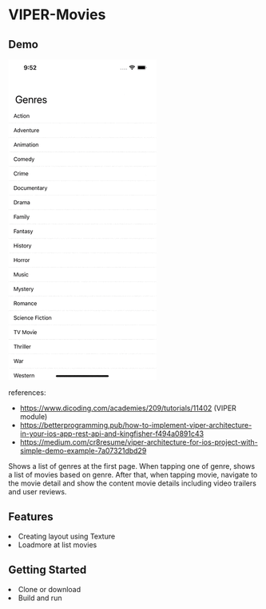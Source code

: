 # VIPER-Movies

## Demo

<img src="gif/Simulator Screen Recording - iPhone 13 Pro Max - 2022-08-08 at 21.53.10.gif">

references:
- https://www.dicoding.com/academies/209/tutorials/11402 (VIPER module)
- https://betterprogramming.pub/how-to-implement-viper-architecture-in-your-ios-app-rest-api-and-kingfisher-f494a0891c43
- https://medium.com/cr8resume/viper-architecture-for-ios-project-with-simple-demo-example-7a07321dbd29


Shows a list of genres at the first page. When tapping one of genre, shows a list of movies based on genre. After that, when tapping movie, navigate to the movie detail and show the content movie details including video trailers and user reviews.

## Features
<li> Creating layout using Texture</li>
<li> Loadmore at list movies</li>

## Getting Started
<li>Clone or download</li>
<li>Build and run</li>
